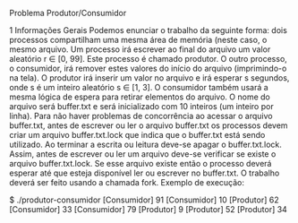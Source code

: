 Problema Produtor/Consumidor

1 Informações Gerais
Podemos enunciar o trabalho da seguinte forma: dois processos compartilham uma mesma área de memória (neste caso, o mesmo arquivo. Um processo irá escrever ao final do arquivo um valor aleatório r ∈ [0, 99].
Este processo é chamado produtor. O outro processo, o consumidor, irá remover estes valores do início do arquivo (imprimindo-o na tela). O produtor irá inserir um valor no arquivo e irá esperar s segundos, onde s é um inteiro
aleatório s ∈ [1, 3]. O consumidor também usará a mesma lógica de espera para retirar elementos do arquivo. O nome do arquivo será buffer.txt e será inicializado com 10 inteiros (um inteiro por linha). Para não haver problemas de
concorrência ao acessar o arquivo buffer.txt, antes de escrever ou ler o arquivo buffer.txt os processos devem criar um arquivo buffer.txt.lock que indica que o buffer.txt está sendo utilizado. Ao terminar a escrita ou leitura
deve-se apagar o buffer.txt.lock. Assim, antes de escrever ou ler um arquivo deve-se verificar se existe o arquivo buffer.txt.lock. Se esse arquivo existe então o processo deverá esperar até que esteja disponível ler ou escrever no
buffer.txt. O trabalho deverá ser feito usando a chamada fork. Exemplo de execução:

$ ./produtor-consumidor
[Consumidor] 91
[Consumidor] 10
[Produtor] 62
[Consumidor] 33
[Consumidor] 79
[Produtor] 9
[Produtor] 52
[Produtor] 34
